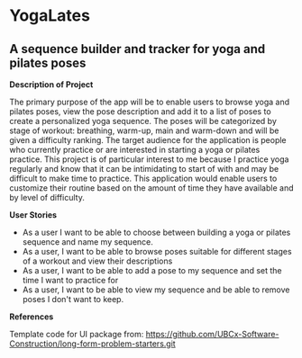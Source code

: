 # YogaLates

## A sequence builder and tracker for yoga and pilates poses

**Description of Project**  

The primary purpose of the app will be to enable users to browse yoga and pilates poses, view the pose description and add it 
to a list of poses to create a personalized yoga sequence. The poses will be categorized by stage of workout: breathing, 
warm-up, main and warm-down and will be given a difficulty ranking. The target audience for the application is people 
who currently practice or are interested in starting a yoga or pilates practice. This project is of particular interest to me 
because I practice yoga regularly and know that it can be intimidating to start of with and may be difficult to make 
time to practice. This application would enable users to customize their routine based on the amount of time they have 
available and by level of difficulty.

**User Stories**

- As a user I want to be able to choose between building a yoga or pilates sequence and name my sequence.
- As a user, I want to be able to browse poses suitable for different stages of a workout and view their descriptions
- As a user, I want to be able to add a pose to my sequence and set the time I want to practice for
- As a user, I want to be able to view my sequence and be able to remove poses I don't want to keep.

**References**

Template code for UI package from: https://github.com/UBCx-Software-Construction/long-form-problem-starters.git
